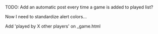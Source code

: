 TODO:
Add an automatic post every time a game is added to played list?

Now I need to standardize alert colors...

Add 'played by X other players' on _game.html